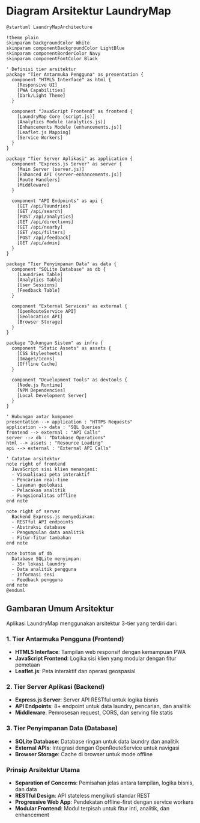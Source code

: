 # Diagram Arsitektur LaundryMap

```plantuml
@startuml LaundryMapArchitecture

!theme plain
skinparam backgroundColor White
skinparam componentBackgroundColor LightBlue
skinparam componentBorderColor Navy
skinparam componentFontColor Black

' Definisi tier arsitektur
package "Tier Antarmuka Pengguna" as presentation {
  component "HTML5 Interface" as html {
    [Responsive UI]
    [PWA Capabilities]
    [Dark/Light Theme]
  }
  
  component "JavaScript Frontend" as frontend {
    [LaundryMap Core (script.js)]
    [Analytics Module (analytics.js)]
    [Enhancements Module (enhancements.js)]
    [Leaflet.js Mapping]
    [Service Workers]
  }
}

package "Tier Server Aplikasi" as application {
  component "Express.js Server" as server {
    [Main Server (server.js)]
    [Enhanced API (server-enhancements.js)]
    [Route Handlers]
    [Middleware]
  }
  
  component "API Endpoints" as api {
    [GET /api/laundries]
    [GET /api/search]
    [POST /api/analytics]
    [GET /api/directions]
    [GET /api/nearby]
    [GET /api/filters]
    [POST /api/feedback]
    [GET /api/admin]
  }
}

package "Tier Penyimpanan Data" as data {
  component "SQLite Database" as db {
    [Laundries Table]
    [Analytics Table]
    [User Sessions]
    [Feedback Table]
  }
  
  component "External Services" as external {
    [OpenRouteService API]
    [Geolocation API]
    [Browser Storage]
  }
}

package "Dukungan Sistem" as infra {
  component "Static Assets" as assets {
    [CSS Stylesheets]
    [Images/Icons]
    [Offline Cache]
  }
  
  component "Development Tools" as devtools {
    [Node.js Runtime]
    [NPM Dependencies]
    [Local Development Server]
  }
}

' Hubungan antar komponen
presentation --> application : "HTTPS Requests"
application --> data : "SQL Queries"
frontend --> external : "API Calls"
server --> db : "Database Operations"
html --> assets : "Resource Loading"
api --> external : "External API Calls"

' Catatan arsitektur
note right of frontend
  JavaScript sisi klien menangani:
  - Visualisasi peta interaktif
  - Pencarian real-time
  - Layanan geolokasi
  - Pelacakan analitik
  - Fungsionalitas offline
end note

note right of server
  Backend Express.js menyediakan:
  - RESTful API endpoints
  - Abstraksi database
  - Pengumpulan data analitik
  - Fitur-fitur tambahan
end note

note bottom of db
  Database SQLite menyimpan:
  - 35+ lokasi laundry
  - Data analitik pengguna
  - Informasi sesi
  - Feedback pengguna
end note
@enduml
```

## Gambaran Umum Arsitektur

Aplikasi LaundryMap menggunakan arsitektur 3-tier yang terdiri dari:

### 1. Tier Antarmuka Pengguna (Frontend)
- **HTML5 Interface**: Tampilan web responsif dengan kemampuan PWA
- **JavaScript Frontend**: Logika sisi klien yang modular dengan fitur pemetaan
- **Leaflet.js**: Peta interaktif dan operasi geospasial

### 2. Tier Server Aplikasi (Backend)
- **Express.js Server**: Server API RESTful untuk logika bisnis
- **API Endpoints**: 8+ endpoint untuk data laundry, pencarian, dan analitik
- **Middleware**: Pemrosesan request, CORS, dan serving file statis

### 3. Tier Penyimpanan Data (Database)
- **SQLite Database**: Database ringan untuk data laundry dan analitik
- **External APIs**: Integrasi dengan OpenRouteService untuk navigasi
- **Browser Storage**: Cache di browser untuk mode offline

### Prinsip Arsitektur Utama
- **Separation of Concerns**: Pemisahan jelas antara tampilan, logika bisnis, dan data
- **RESTful Design**: API stateless mengikuti standar REST
- **Progressive Web App**: Pendekatan offline-first dengan service workers
- **Modular Frontend**: Modul terpisah untuk fitur inti, analitik, dan enhancement